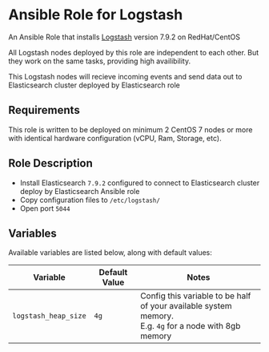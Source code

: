 # Ansible Role for Logstash

An Ansible Role that installs [Logstash](https://www.elastic.co/logstash/) version 7.9.2 on RedHat/CentOS

All Logstash nodes deployed by this role are independent to each other. But they work on the same tasks, providing high availibility.

This Logstash nodes will recieve incoming events and send data out to Elasticsearch cluster deployed by Elasticsearch role

## Requirements

This role is written to be deployed on minimum 2 CentOS 7 nodes or more with identical hardware configuration (vCPU, Ram, Storage, etc).

## Role Description
- Install Elasticsearch `7.9.2` configured to connect to Elasticsearch cluster deploy by Elasticsearch Ansible role
- Copy configuration files to `/etc/logstash/`
- Open port `5044`

## Variables

Available variables are listed below, along with default values:


| Variable                                | Default Value            | Notes                                            |
| ----------------------------------------|--------------------------|--------------------------------------------------|
| `logstash_heap_size`               | `4g`                     | Config this variable to be half of your available system memory.<br>E.g. `4g` for a node with 8gb memory       |

